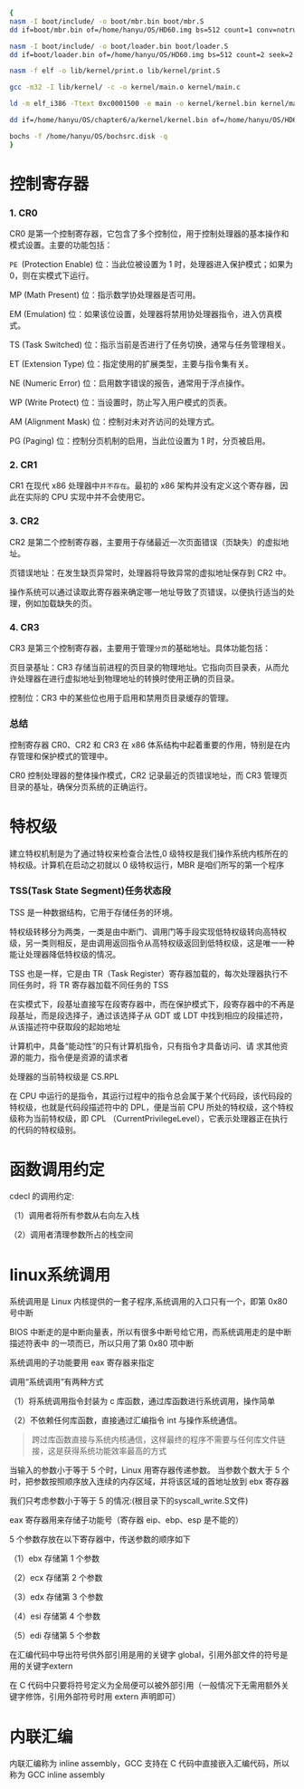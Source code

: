 ```sh
{
nasm -I boot/include/ -o boot/mbr.bin boot/mbr.S
dd if=boot/mbr.bin of=/home/hanyu/OS/HD60.img bs=512 count=1 conv=notrunc

nasm -I boot/include/ -o boot/loader.bin boot/loader.S
dd if=boot/loader.bin of=/home/hanyu/OS/HD60.img bs=512 count=2 seek=2 conv=notrunc

nasm -f elf -o lib/kernel/print.o lib/kernel/print.S

gcc -m32 -I lib/kernel/ -c -o kernel/main.o kernel/main.c

ld -m elf_i386 -Ttext 0xc0001500 -e main -o kernel/kernel.bin kernel/main.o lib/kernel/print.o

dd if=/home/hanyu/OS/chapter6/a/kernel/kernel.bin of=/home/hanyu/OS/HD60.img bs=512 count=200 seek=9 conv=notrunc

bochs -f /home/hanyu/OS/bochsrc.disk -q
}
```
# 控制寄存器
### 1. CR0
CR0 是第一个控制寄存器，它包含了多个控制位，用于控制处理器的基本操作和模式设置。主要的功能包括：

`PE `(Protection Enable) 位：当此位被设置为 1 时，处理器进入保护模式；如果为 0，则在实模式下运行。

MP (Math Present) 位：指示数学协处理器是否可用。

EM (Emulation) 位：如果该位设置，处理器将禁用协处理器指令，进入仿真模式。

TS (Task Switched) 位：指示当前是否进行了任务切换，通常与任务管理相关。

ET (Extension Type) 位：指定使用的扩展类型，主要与指令集有关。

NE (Numeric Error) 位：启用数字错误的报告，通常用于浮点操作。

WP (Write Protect) 位：当设置时，防止写入用户模式的页表。

AM (Alignment Mask) 位：控制对未对齐访问的处理方式。

PG (Paging) 位：控制分页机制的启用，当此位设置为 1 时，分页被启用。
### 2. CR1
CR1 在现代 x86 处理器中`并不存在`。最初的 x86 架构并没有定义这个寄存器，因此在实际的 CPU 实现中并不会使用它。
### 3. CR2
CR2 是第二个控制寄存器，主要用于存储最近一次页面错误（页缺失）的虚拟地址。

页错误地址：在发生缺页异常时，处理器将导致异常的虚拟地址保存到 CR2 中。

操作系统可以通过读取此寄存器来确定哪一地址导致了页错误，以便执行适当的处理，例如加载缺失的页。
### 4. CR3
CR3 是第三个控制寄存器，主要用于管理`分页`的基础地址。具体功能包括：

页目录基址：CR3 存储当前进程的页目录的物理地址。它指向页目录表，从而允许处理器在进行虚拟地址到物理地址的转换时使用正确的页目录。

控制位：CR3 中的某些位也用于启用和禁用页目录缓存的管理。

### 总结
控制寄存器 CR0、CR2 和 CR3 在 x86 体系结构中起着重要的作用，特别是在内存管理和保护模式的管理中。

CR0 控制处理器的整体操作模式，CR2 记录最近的页错误地址，而 CR3 管理页目录的基址，确保分页系统的正确运行。
# 特权级
建立特权机制是为了通过特权来检查合法性,0 级特权是我们操作系统内核所在的特权级。计算机在启动之初就以 0 级特权运行，MBR 是咱们所写的第一个程序
### TSS(Task State Segment)任务状态段
TSS 是一种数据结构，它用于存储任务的环境。

特权级转移分为两类，一类是由中断门、调用门等手段实现低特权级转向高特权级，另一类则相反，是由调用返回指令从高特权级返回到低特权级，这是唯一一种能让处理器降低特权级的情况。

TSS 也是一样，它是由 TR（Task Register）寄存器加载的，每次处理器执行不同任务时，将 TR 寄存器加载不同任务的 TSS

在实模式下，段基址直接写在段寄存器中，而在保护模式下，段寄存器中的不再是段基址，而是段选择子，通过该选择子从 GDT 或 LDT 中找到相应的段描述符，从该描述符中获取段的起始地址

计算机中，具备“能动性”的只有计算机指令，只有指令才具备访问、请
求其他资源的能力，指令便是资源的请求者

处理器的当前特权级是 CS.RPL

在 CPU 中运行的是指令，其运行过程中的指令总会属于某个代码段，该代码段的特权级，也就是代码段描述符中的 DPL，便是当前 CPU 所处的特权级，这个特权级称为当前特权级，即 CPL （CurrentPrivilegeLevel），它表示处理器正在执行的代码的特权级别。
# 函数调用约定
cdecl 的调用约定:

（1）调用者将所有参数从右向左入栈

（2）调用者清理参数所占的栈空间
# linux系统调用
系统调用是 Linux 内核提供的一套子程序,系统调用的入口只有一个，即第 0x80 号中断

BIOS 中断走的是中断向量表，所以有很多中断号给它用，而系统调用走的是中断描述符表中
的一项而已，所以只用了第 0x80 项中断

系统调用的子功能要用 eax 寄存器来指定

调用“系统调用”有两种方式

（1）将系统调用指令封装为 c 库函数，通过库函数进行系统调用，操作简单

（2）不依赖任何库函数，直接通过汇编指令 int 与操作系统通信。

>跨过库函数直接与系统内核通信，这样最终的程序不需要与任何库文件链接，这是获得系统功能效率最高的方式

当输入的参数小于等于 5 个时，Linux 用寄存器传递参数。
当参数个数大于 5 个时，把参数按照顺序放入连续的内存区域，并将该区域的首地址放到 ebx 寄存器

我们只考虑参数小于等于 5 的情况:(根目录下的syscall_write.S文件)

eax 寄存器用来存储子功能号（寄存器 eip、ebp、esp 是不能的）

5 个参数存放在以下寄存器中，传送参数的顺序如下

（1）ebx 存储第 1 个参数

（2）ecx 存储第 2 个参数

（3）edx 存储第 3 个参数

（4）esi 存储第 4 个参数

（5）edi 存储第 5 个参数

在汇编代码中导出符号供外部引用是用的关键字 global，引用外部文件的符号是用的关键字extern

在 C 代码中只要将符号定义为全局便可以被外部引用（一般情况下无需用额外关键字修饰，引用外部符号时用 extern 声明即可）
# 内联汇编
内联汇编称为 inline assembly，GCC 支持在 C 代码中直接嵌入汇编代码，所以称为 GCC inline assembly
